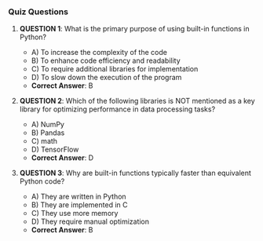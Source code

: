 ### Quiz Questions ###

1. **QUESTION 1**: What is the primary purpose of using built-in functions in Python?
   - A) To increase the complexity of the code
   - B) To enhance code efficiency and readability
   - C) To require additional libraries for implementation
   - D) To slow down the execution of the program
   - **Correct Answer**: B

2. **QUESTION 2**: Which of the following libraries is NOT mentioned as a key library for optimizing performance in data processing tasks?
   - A) NumPy
   - B) Pandas
   - C) math
   - D) TensorFlow
   - **Correct Answer**: D

3. **QUESTION 3**: Why are built-in functions typically faster than equivalent Python code?
   - A) They are written in Python
   - B) They are implemented in C
   - C) They use more memory
   - D) They require manual optimization
   - **Correct Answer**: B